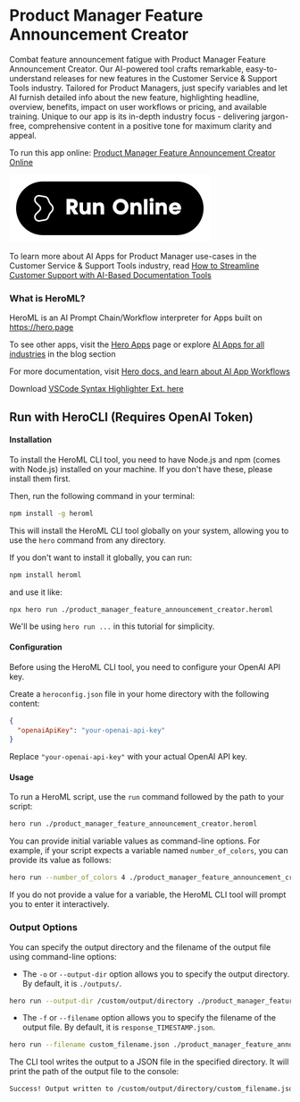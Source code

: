 # Product Manager Feature Announcement Creator

Combat feature announcement fatigue with Product Manager Feature Announcement Creator. Our AI-powered tool crafts remarkable, easy-to-understand releases for new features in the Customer Service & Support Tools industry. Tailored for Product Managers, just specify variables and let AI furnish detailed info about the new feature, highlighting headline, overview, benefits, impact on user workflows or pricing, and available training. Unique to our app is its in-depth industry focus - delivering jargon-free, comprehensive content in a positive tone for maximum clarity and appeal.

To run this app online: [Product Manager Feature Announcement Creator Online](https://hero.page/app/product-manager-feature-announcement-creator-ai-powered-feature-announcement-expert/qApCofaqzKUmGApVQWik)

[![Run Product Manager Feature Announcement Creator Online](/assets/run.svg)](https://hero.page/app/product-manager-feature-announcement-creator-ai-powered-feature-announcement-expert/qApCofaqzKUmGApVQWik)

To learn more about AI Apps for Product Manager use-cases in the Customer Service & Support Tools industry, read [How to Streamline Customer Support with AI-Based Documentation Tools](https://hero.page/blog/ai/customer-service-and-support-tools/how-to-streamline-customer-support-with-ai-based-documentation-tools/170836)

### What is HeroML?
HeroML is an AI Prompt Chain/Workflow interpreter for Apps built on https://hero.page 

To see other apps, visit the [Hero Apps](https://hero.page/apps) page or explore [AI Apps for all industries](https://hero.page/blog) in the blog section

For more documentation, visit [Hero docs, and learn about AI App Workflows](https://hero.page/tutorials/introduction-to-heroml)

Download [VSCode Syntax Highlighter Ext. here](https://marketplace.visualstudio.com/items?itemName=hero-page.heroml)

## Run with HeroCLI (Requires OpenAI Token)

#### Installation

To install the HeroML CLI tool, you need to have Node.js and npm (comes with Node.js) installed on your machine. If you don't have these, please install them first. 

Then, run the following command in your terminal:

```bash
npm install -g heroml
```

This will install the HeroML CLI tool globally on your system, allowing you to use the `hero` command from any directory.

If you don't want to install it globally, you can run:

```bash
npm install heroml
```

and use it like:

```bash
npx hero run ./product_manager_feature_announcement_creator.heroml
```

We'll be using `hero run ...` in this tutorial for simplicity.

#### Configuration

Before using the HeroML CLI tool, you need to configure your OpenAI API key. 

Create a `heroconfig.json` file in your home directory with the following content:

```json
{
  "openaiApiKey": "your-openai-api-key"
}
```

Replace `"your-openai-api-key"` with your actual OpenAI API key.

#### Usage

To run a HeroML script, use the `run` command followed by the path to your script:

```bash
hero run ./product_manager_feature_announcement_creator.heroml
```

You can provide initial variable values as command-line options. For example, if your script expects a variable named `number_of_colors`, you can provide its value as follows:

```bash
hero run --number_of_colors 4 ./product_manager_feature_announcement_creator.heroml
```

If you do not provide a value for a variable, the HeroML CLI tool will prompt you to enter it interactively.

### Output Options

You can specify the output directory and the filename of the output file using command-line options:

- The `-o` or `--output-dir` option allows you to specify the output directory. By default, it is `./outputs/`.

```bash
hero run --output-dir /custom/output/directory ./product_manager_feature_announcement_creator.heroml
```

- The `-f` or `--filename` option allows you to specify the filename of the output file. By default, it is `response_TIMESTAMP.json`.

```bash
hero run --filename custom_filename.json ./product_manager_feature_announcement_creator.heroml
```

The CLI tool writes the output to a JSON file in the specified directory. It will print the path of the output file to the console:

```bash
Success! Output written to /custom/output/directory/custom_filename.json
```

